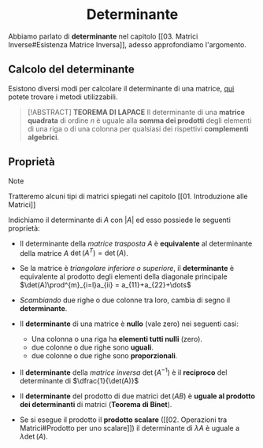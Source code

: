 <h1  style="text-align: center;"> Determinante </h1>

Abbiamo parlato di **determinante** nel capitolo [[03. Matrici Inverse#Esistenza Matrice Inversa]], adesso approfondiamo l'argomento.

## Calcolo del determinante 

Esistono diversi modi per calcolare il determinante di una matrice, [qui](https://www.andreaminini.org/matematica/algebra-lineare/determinante-matrice) potete trovare i metodi utilizzabili.

> [!ABSTRACT] **TEOREMA DI LAPACE**
> Il determinante di una **matrice quadrata** di ordine $n$ è uguale alla **somma dei prodotti** degli elementi di una riga o di una colonna per qualsiasi dei rispettivi **complementi algebrici**.


## Proprietà

> [!NOTE]
>  Tratteremo alcuni tipi di matrici spiegati nel capitolo [[01. Introduzione alle Matrici]]

Indichiamo il determinante di $A$ con $|A|$ ed esso possiede le seguenti proprietà:

- Il determinante della *matrice trasposta* $A$ è **equivalente** al determinante della matrice $A$ $\det(A^{T})=\det(A)$.

- Se la matrice è *triangolare inferiore o superiore*, il **determinante**  è equivalente al prodotto degli elementi della diagonale principale $\det(A)\prod^{m}_{i=l}a_{ii} = a_{11}+a_{22}+\dots$

- *Scambiando* due righe o due colonne tra loro, cambia di segno il **determinante**.

- Il **determinante** di una matrice è **nullo** (vale zero) nei seguenti casi:
	- Una colonna o una riga ha **elementi tutti nulli** (zero).
	- due colonne o due righe sono **uguali**.
	- due colonne o due righe sono **proporzionali**.
	
- Il **determinante** della *matrice inversa* $\det(A^{-1})$ è il **reciproco** del determinante di $\dfrac{1}{\det(A)}$ 

- Il **determinante** del prodotto di due matrici $\det(AB)$ è **uguale al prodotto dei determinanti** di matrici (**Teorema di Binet**).

- Se si esegue il prodotto il **prodotto scalare** ([[02. Operazioni tra Matrici#Prodotto per uno scalare]]) il determinante di $\lambda A$ è uguale a $\lambda \det(A)$.







